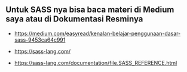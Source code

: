 ## Untuk SASS nya bisa baca materi di Medium saya atau di Dokumentasi Resminya

 - https://medium.com/easyread/kenalan-belajar-penggunaan-dasar-sass-9453ca64c991

 - https://sass-lang.com/

 - https://sass-lang.com/documentation/file.SASS_REFERENCE.html